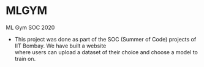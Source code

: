 # MLGYM
ML Gym SOC 2020

* This project was done as part of the SOC (Summer of Code) projects of IIT Bombay. We have built a website 
 <br> where users can upload a dataset of their choice and choose a model to train on.
 

